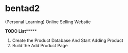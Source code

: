# bentad2
(Personal Learning) Online Selling Website


****TODO List*********

1. Create the Product Database And Start Adding Product
2. Build the Add Product Page
